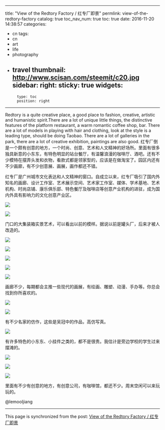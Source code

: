
---
title: "View of the Redtory Factory / 红专厂即景"
permlink: view-of-the-redtory-factory
catalog: true
toc_nav_num: true
toc: true
date: 2016-11-20 14:38:57
categories:
- cn
tags:
- cn
- art
- life
- photography
- travel
thumbnail: http://www.scisan.com/steemit/c20.jpg
sidebar:
    right:
        sticky: true
widgets:
    -
        type: toc
        position: right
---


Redtory is a quite creative place, a good place to fashion, creative, artistic and humanistic spirit.There are a lot of unique little things, the distinctive features of the platform restaurant, a warm romantic coffee shop, bar. There are a lot of models in playing with hair and clothing, look at the style is a leading type, should be doing Taobao. There are a lot of galleries in the park, there are a lot of creative exhibition, paintings are also good.
红专厂倒是一个颇有创意的地方，一个时尚、创意、艺术和人文精神的好场所。里面有很多独具新意的小东东，有特色明显的站台餐厅，有温馨浪漫的咖啡厅、酒吧。还有不少模特在摆弄头发和衣物，看款式都是领家型的，应该是在做淘宝了。园区内还有不少画廊，有不少创意展、画展，画作都还不错。

红专厂是广州城市文化表达和人文精神的窗口。自成立以来，红专厂吸引了国内外知名的画廊、设计工作室、艺术展示空间、艺术家工作室、媒体、学术基地、艺术机构、时尚店铺、康乐俱乐部、特色餐厅及咖啡店等创意产业机构的进驻，成为国内外具有影响力的文化创意产业区。

![](http://www.scisan.com/steemit/c20.jpg)

![](http://www.scisan.com/steemit/c21.jpg)

门口的大集装箱实景艺术，可以看出以前的模样。据说以前是罐头厂，后来才被人改造的。

![](http://www.scisan.com/steemit/c22.jpg)

![](http://www.scisan.com/steemit/c23.jpg)

![](http://www.scisan.com/steemit/c24.jpg)

![](http://www.scisan.com/steemit/c31.jpg)

![](http://www.scisan.com/steemit/c32.jpg)

画廊不少，每期都会主推一些现代的画展，有绘画、雕塑、动漫、手办等。你总会找到你所喜欢的。

![](http://www.scisan.com/steemit/c27.jpg)

![](http://www.scisan.com/steemit/c28.jpg)

有不少名家的仿作，这些是吴冠中的作品，高仿写真。

![](http://www.scisan.com/steemit/c25.jpg)

有许多特色的小东东、小挂件之类的，都不是很贵。我估计是旁边学校的学生过来摆滩的。

![](http://www.scisan.com/steemit/c26.jpg)

![](http://www.scisan.com/steemit/c29.jpg)

![](http://www.scisan.com/steemit/c30.jpg)

里面有不少有创意的地方，有创意公司，有咖啡馆，都还不少。周末空闲可以来玩玩的。

 @lemooljiang

- - -

This page is synchronized from the post: [View of the Redtory Factory / 红专厂即景](https://steemit.com/@lemooljiang/view-of-the-redtory-factory)
